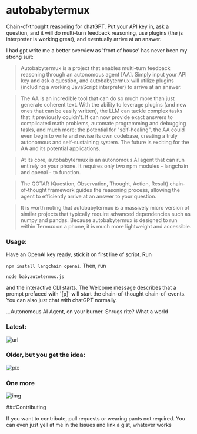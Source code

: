 # autobabytermux

Chain-of-thought reasoning for chatGPT. Put your API key in, ask a question, and it will do multi-turn feedback reasoning, use plugins (the js interpreter is working great), and eventually arrive at an answer. 

I had gpt write me a better overview as 'front of house' has never been my strong suit:

>Autobabytermux is a project that enables multi-turn feedback reasoning through an autonomous agent [AA]. Simply input your API key and ask a question, and autobabytermux will utilize plugins (including a working JavaScript interpreter) to arrive at an answer. 

>The AA is an incredible tool that can do so much more than just generate coherent text. With the ability to leverage plugins (and new ones that can be easily written), the LLM can tackle complex tasks that it previously couldn't. It can now provide exact answers to complicated math problems, automate programming and debugging tasks, and much more: the potential for "self-healing", the AA could even begin to write and revise its own codebase, creating a truly autonomous and self-sustaining system. The future is exciting for the AA and its potential applications.

>At its core, autobabytermux is an autonomous AI agent that can run entirely on your phone. It requires only two npm modules - langchain and openai - to function. 

>The QOTAR (Question, Observation, Thought, Action, Result) chain-of-thought framework guides the reasoning process, allowing the agent to efficiently arrive at an answer to your question. 

>It is worth noting that autobabytermux is a massively micro version of similar projects that typically require advanced dependencies such as numpy and pandas. Because autobabytermux is designed to run within Termux on a phone, it is much more lightweight and accessible. 




### Usage:

Have an OpenAI key ready, stick it on first line of script. Run 

```npm install langchain openai```. Then, run 

```node babyautotermux.js``` 

and the interactive CLI starts. The Welcome message describes that a prompt prefaced with '[p]' will start the chain-of-thought chain-of-events. You can also just chat with chatGPT normally.

...Autonomous AI Agent, on your burner. Shrugs rite? What a world

### Latest:

![url](https://i.ibb.co/bvsL8vs/Screenshot-2023-05-03-22-51-35.png)


### Older, but you get the idea:

![pix](https://i.ibb.co/12SdWkF/Screenshot-2023-05-02-19-24-40.png)


### One more

![img](https://i.ibb.co/6JnYq2B/Screenshot-2023-05-02-17-54-40.png)


###Contributing

If you want to contribute, pull requests or wearing pants not required. 
You can even just yell at me in the Issues and link a gist, whatever works
